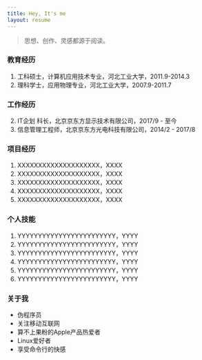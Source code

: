 ```yaml
---
title: Hey, It's me
layout: resume
---
```


> 思想、创作、灵感都源于阅读。

### 教育经历
1. 工科硕士，计算机应用技术专业，河北工业大学，2011.9-2014.3
2. 理科学士，应用物理专业，河北工业大学，2007.9-2011.7

### 工作经历
2. IT企划 科长，北京京东方显示技术有限公司，2017/9 - 至今
1. 信息管理工程师，北京京东方光电科技有限公司，2014/2 - 2017/8

### 项目经历
1. XXXXXXXXXXXXXXXXXXXX，XXXX
2. XXXXXXXXXXXXXXXXXXXX，XXXX
3. XXXXXXXXXXXXXXXXXXXX，XXXX
2. XXXXXXXXXXXXXXXXXXXX，XXXX
3. XXXXXXXXXXXXXXXXXXXX，XXXX

### 个人技能
1. YYYYYYYYYYYYYYYYYYYYYYYY，YYYY
2. YYYYYYYYYYYYYYYYYYYYYYYY，YYYY
1. YYYYYYYYYYYYYYYYYYYYYYYY，YYYY
2. YYYYYYYYYYYYYYYYYYYYYYYY，YYYY
1. YYYYYYYYYYYYYYYYYYYYYYYY，YYYY
2. YYYYYYYYYYYYYYYYYYYYYYYY，YYYY

### 关于我
- 伪程序员
- 关注移动互联网
- 算不上果粉的Apple产品热爱者
- Linux爱好者
- 享受命令行的快感